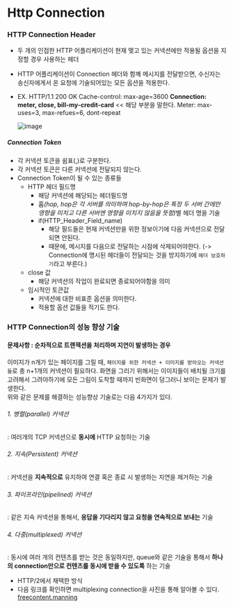 # Http Connection

### HTTP Connection Header

- 두 개의 인접한 HTTP 어플리케이션이 현재 맺고 있는 커넥션에만 적용될 옵션을 지정할 경우 사용하는 헤더
- HTTP 어플리케이션이 Connection 헤더와 함꼐 메시지를 전달받으면, 수신자는 송신자에게서 온 요청에 기술되어있는 모든 옵션을 적용한다.
- EX.
  HTTP/1.1 200 OK
  Cache-control: max-age=3600
  **Connection: meter, close, bill-my-credit-card** << 해당 부분을 말한다.
  Meter: max-uses=3, max-refues=6, dont-repeat
  
  ![image](https://user-images.githubusercontent.com/48820696/205905717-dcb386aa-547a-4d47-9a70-e987d5fd79fa.png)


##### Connection Token

- 각 커넥션 토큰을 쉼표(,)로 구분한다.
- 각 커넥션 토큰은 다른 커넥션에 전달되지 않는다.
- Connection Token이 될 수 있는 종류들
  - HTTP 헤더 필드명
    - 해당 커넥션에 해당되는 헤더필드명
    - 홉<i>(hop, hop은 각 서버를 의미하며 hop-by-hop은 특정 두 서버 간에만 영향을 미치고 다른 서버엔 영향을 미치지 않음을 뜻함)</i>별 헤더 명을 기술
    - if(HTTP_Header_Field_name)
      - 해당 필드들은 현재 커넥션만을 위한 정보이기에 다음 커넥션으로 전달되면 안된다.
      - 때문에, 메시지를 다음으로 전달하는 시점에 삭제되어야한다. (-> Connection에 명시된 헤더들이 전달되는 것을 방지하기에 `헤더 보호하기`라고 부른다.)
  - close 값
    - 해당 커넥션의 작업이 완료되면 종료되어야함을 의미
  - 임시적인 토큰값
    - 커넥션에 대한 비표준 옵션을 의미한다.
    - 적용할 옵션 값들을 적기도 한다.

### HTTP Connection의 성능 향상 기술

#### 문제사항 : 순차적으로 트랜잭션을 처리하며 지연이 발생하는 경우

이미지가 n개가 있는 페이지를 그릴 때, `페이지를 위한 커넥션 + 이미지를 받아오는 커넥션들`로 총 n+1개의 커넥션이 필요하다. 화면을 그리기 위해서는 이미지들이 배치될 크기를 고려해서 그려야하기에 모든 그림이 도착할 때까지 빈화면이 덩그러니 보이는 문제가 발생한다.
<br>
위와 같은 문제를 해결하는 성능향상 기술로는 다음 4가지가 있다.

###### 1. 병렬(parallel) 커넥션

: 여러개의 TCP 커넥션으로 **동시에** HTTP 요청하는 기술

###### 2. 지속(Persistent) 커넥션

: 커넥션을 **지속적으로** 유지하여 연결 혹은 종료 시 발생하는 지연을 제거하는 기술

###### 3. 파이프라인(pipelined) 커넥션

: 같은 지속 커넥션을 통해서, **응답을 기다리지 않고 요청을 연속적으로 보내는** 기술

###### 4. 다중(multiplexed) 커넥션

: 동시에 여러 개의 컨텐츠를 받는 것은 동일하지만, queue와 같은 기술을 통해서 **하나의 connection만으로 컨텐츠를 동시에 받을 수 있도록** 하는 기술

- HTTP/2에서 채택한 방식
- 다음 링크를 확인하면 multiplexing connection을 사진을 통해 알아볼 수 있다.
  <a href="https://freecontent.manning.com/animation-http-1-1-vs-http-2-vs-http-2-with-push/">freecontent.manning</a>
